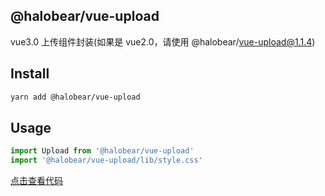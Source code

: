 ## @halobear/vue-upload

vue3.0 上传组件封装(如果是 vue2.0，请使用 @halobear/vue-upload@1.1.4)

## Install

```bash
yarn add @halobear/vue-upload
```

## Usage

```js
import Upload from '@halobear/vue-upload'
import '@halobear/vue-upload/lib/style.css'
```

[点击查看代码](https://github.com/halobear/npm-packages/blob/dev/packages/vue-upload/src/App.vue)
